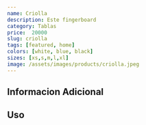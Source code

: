 ```yaml
---
name: Criolla
description: Este fingerboard
category: Tablas
price:  20000
slug: criolla
tags: [featured, home]
colors: [white, blue, black]
sizes: [xs,s,m,l,xl]
image: /assets/images/products/criolla.jpeg
---
```


## Informacion Adicional

## Uso